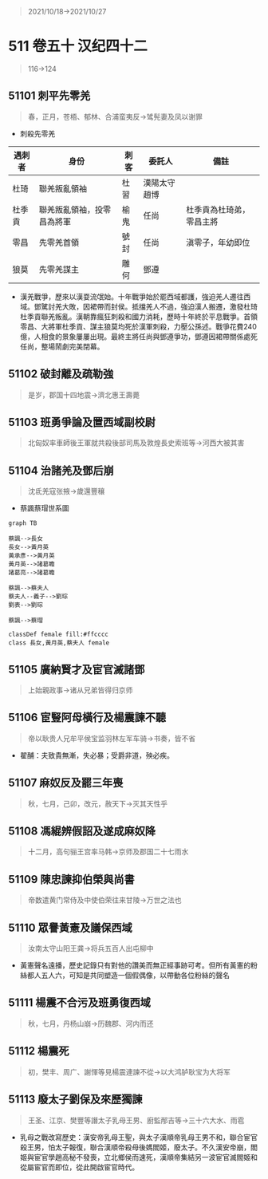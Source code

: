 > 2021/10/18->2021/10/27

# 511 卷五十 汉纪四十二

> 116->124

## 51101 刺平先零羌
> 春，正月，苍梧、郁林、合浦蛮夷反->骘髡妻及凤以谢罪
- 刺殺先零羌

遇刺者|身份|刺客|委託人|備註
--|--|--|--|--
杜琦|聯羌叛亂領袖|杜習|漢陽太守趙博|
杜季貢|聯羌叛亂領袖，投零昌為將軍|榆鬼|任尚|杜季貢為杜琦弟，零昌主將
零昌|先零羌首領|號封|任尚|滇零子，年幼即位
狼莫|先零羌謀主|雕何|鄧遵|

- 漢羌戰爭，歷來以漢耍流氓始。十年戰爭始於罷西域都護，強迫羌人遷往西域。鄧騭討羌大敗，因裙帶而封侯。抵擋羌人不過，強迫漢人搬遷，激發杜琦杜季貢聯羌叛亂。漢朝靠瘋狂刺殺和國力消耗，歷時十年終於平息戰爭。首領零昌、大將軍杜季貢、謀主狼莫均死於漢軍刺殺，力壓公孫述。戰爭花費240億，人相食的景象屢屢出現。最終主將任尚與鄧遵爭功，鄧遵因裙帶關係處死任尚，整場鬧劇完美閉幕。

## 51102 破封離及疏勒強
> 是岁，郡国十四地震->濟北惠王壽薨

## 51103 班勇爭論及置西域副校尉
> 北匈奴率車師後王軍就共殺後部司馬及敦煌長史索班等->河西大被其害

## 51104 治諸羌及鄧后崩
> 沈氐羌寇张掖->歲還豐穰
- 蔡諷蔡瑁世系圖

```mermaid
graph TB

蔡諷-->長女
長女-->黃月英
黃承彥-->黃月英
黃月英-->諸葛瞻
諸葛亮-->諸葛瞻

蔡諷-->蔡夫人
蔡夫人--義子-->劉琮
劉表-->劉琮

蔡諷-->蔡瑁

classDef female fill:#ffcccc
class 長女,黃月英,蔡夫人 female
```

## 51105 廣納賢才及宦官滅諸鄧
> 上始親政事->诸从兄弟皆得归京师

## 51106 宦豎阿母橫行及楊震諫不聽
> 帝以耿贵人兄牟平侯宝监羽林左军车骑->书奏，皆不省
- 翟酺：夫致貴無漸，失必暴；受爵非道，殃必疾。

## 51107 麻奴反及罷三年喪
> 秋，七月，己卯，改元，赦天下->灭其天性乎

## 51108 馮緄辨假詔及遂成麻奴降
> 十二月，高句骊王宫率马韩->京师及郡国二十七雨水

## 51109 陳忠諫抑伯榮與尚書
> 帝数遣黄门常侍及中使伯荣往来甘陵->万世之法也

## 51110 眾譽黃憲及議保西域
> 汝南太守山阳王龚->将兵五百人出屯柳中
- 黃憲聲名遠播，歷史記錄只有對他的讚美而無正經事跡可考。但所有黃憲的粉絲都人五人六，可知是共同塑造一個假偶像，以帶動各位粉絲的聲名

## 51111 楊震不合污及班勇復西域
> 秋，七月，丹杨山崩->历魏郡、河内而还

## 51112 楊震死
> 初，樊丰、周广、謝惲等見楊震連諫不從->以大鸿胪耿宝为大将军

## 51113 廢太子劉保及來歷獨諫
> 王圣、江京、樊豐等譖太子乳母王男、廚監邴吉等->三十六大水、雨雹
- 乳母之戰改寫歷史：漢安帝乳母王聖，與太子漢順帝乳母王男不和，聯合宦官殺王男，怕太子報復，聯合漢順帝殺母後媽閻姬，廢太子。不久漢安帝崩，閻姬與宦官學趙高秘不發喪，立北鄉侯而速死，漢順帝集結另一波宦官滅閻姬和從屬宦官而即位，從此開啟宦官時代。
